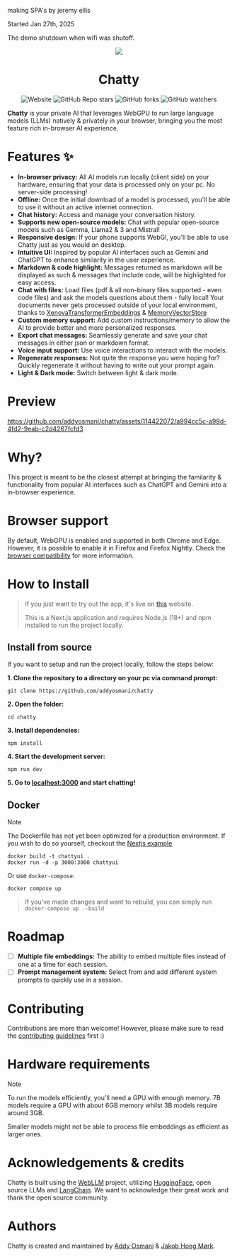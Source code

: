 making SPA's by jeremy ellis

Started Jan 27th, 2025

The demo shutdown when wifi was shutoff.



<div align="center">
  
  [<img src="demo-img.jpg">](https://chattyui.com/)
  
</div>

<h1 align="center">
  Chatty
</h1>

<div align="center">
  
![Website](https://img.shields.io/website?url=https%3A%2F%2Fchattyui.com%2F) ![GitHub Repo stars](https://img.shields.io/github/stars/addyosmani/chatty) ![GitHub forks](https://img.shields.io/github/forks/addyosmani/chatty) ![GitHub watchers](https://img.shields.io/github/watchers/addyosmani/chatty)

</div>

**Chatty** is your private AI that leverages WebGPU to run large language models (LLMs) natively & privately in your browser, bringing you the most feature rich in-browser AI experience.

# Features ✨

- **In-browser privacy:** All AI models run locally (client side) on your hardware, ensuring that your data is processed only on your pc. No server-side processing!
- **Offline:** Once the initial download of a model is processed, you'll be able to use it without an active internet connection.
- **Chat history:** Access and manage your conversation history.
- **Supports new open-source models:** Chat with popular open-source models such as Gemma, Llama2 & 3 and Mistral!
- **Responsive design:** If your phone supports WebGl, you'll be able to use Chatty just as you would on desktop.
- **Intuitive UI:** Inspired by popular AI interfaces such as Gemini and ChatGPT to enhance similarity in the user experience.
- **Markdown & code highlight:** Messages returned as markdown will be displayed as such & messages that include code, will be highlighted for easy access.
- **Chat with files:** Load files (pdf & all non-binary files supported - even code files) and ask the models questions about them - fully local! Your documents never gets processed outside of your local environment, thanks to [XenovaTransformerEmbeddings](https://huggingface.co/Xenova/all-MiniLM-L6-v2) & [MemoryVectorStore](https://js.langchain.com/v0.1/docs/integrations/vectorstores/memory/)
- **Custom memory support:** Add custom instructions/memory to allow the AI to provide better and more personalized responses.
- **Export chat messages:** Seamlessly generate and save your chat messages in either json or markdown format.
- **Voice input support:** Use voice interactions to interact with the models.
- **Regenerate responses:** Not quite the response you were hoping for? Quickly regenerate it without having to write out your prompt again.
- **Light & Dark mode:** Switch between light & dark mode.

# Preview

https://github.com/addyosmani/chatty/assets/114422072/a994cc5c-a99d-4fd2-9eab-c2d4267fcfd3

# Why?

This project is meant to be the closest attempt at bringing the familarity & functionality from popular AI interfaces such as ChatGPT and Gemini into a in-browser experience.

# Browser support

By default, WebGPU is enabled and supported in both Chrome and Edge. However, it is possible to enable it in Firefox and Firefox Nightly.
Check the [browser compatibility](https://developer.mozilla.org/en-US/docs/Web/API/WebGPU_API#browser_compatibility) for more information.

# How to Install

> If you just want to try out the app, it's live on [this](https://chattyui.com) website.
>
> This is a Next.js application and requires Node.js (18+) and npm installed to run the project locally.

## Install from source

If you want to setup and run the project locally, follow the steps below:

**1. Clone the repository to a directory on your pc via command prompt:**

```
git clone https://github.com/addyosmani/chatty
```

**2. Open the folder:**

```
cd chatty
```

**3. Install dependencies:**

```
npm install
```

**4. Start the development server:**

```
npm run dev
```

**5. Go to [localhost:3000](http://localhost:3000) and start chatting!**

## Docker

> [!NOTE]  
> The Dockerfile has not yet been optimized for a production environment. If you wish to do so yourself, checkout the [Nextjs example](https://github.com/vercel/next.js/blob/canary/examples/with-docker/Dockerfile)

```
docker build -t chattyui .
docker run -d -p 3000:3000 chattyui
```

Or use `docker-compose`:

```
docker compose up
```

> If you've made changes and want to rebuild, you can simply run `docker-compose up --build`

# Roadmap

- [ ] **Multiple file embeddings:** The ability to embed multiple files instead of one at a time for each session.
- [ ] **Prompt management system:** Select from and add different system prompts to quickly use in a session.

# Contributing

Contributions are more than welcome! However, please make sure to read the [contributing guidelines](https://github.com/addyosmani/chatty/blob/main/CONTRIBUTING.md) first :)

# Hardware requirements

> [!NOTE]  
> To run the models efficiently, you'll need a GPU with enough memory. 7B models require a GPU with about 6GB memory whilst 3B models require around 3GB.
>
> Smaller models might not be able to process file embeddings as efficient as larger ones.

# Acknowledgements & credits

Chatty is built using the [WebLLM](https://github.com/mlc-ai/web-llm) project, utilizing [HuggingFace](https://huggingface.co/), open source LLMs and [LangChain](https://www.langchain.com/). We want to acknowledge their great work and thank the open source community.

# Authors

Chatty is created and maintained by [Addy Osmani](https://github.com/addyosmani/) & [Jakob Hoeg Mørk](https://github.com/jakobhoeg).

